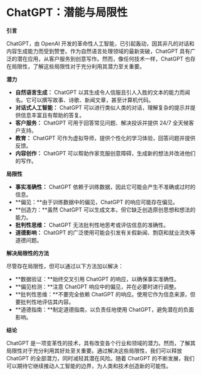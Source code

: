 # ChatGPT：潜能与局限性

**引言**

ChatGPT，由 OpenAI 开发的革命性人工智能，已引起轰动，因其非凡的对话和内容生成能力而受到赞誉。作为自然语言处理领域的最新突破，ChatGPT 具有广泛的潜在应用，从客户服务到创意写作。然而，像任何技术一样，ChatGPT 也存在局限性，了解这些局限性对于充分利用其潜力至关重要。

**潜力**

* **自然语言生成：** ChatGPT 以其生成令人信服且引人入胜的文本的能力而闻名。它可以撰写故事、诗歌、新闻文章，甚至计算机代码。
* **对话式人工智能：** ChatGPT 可以进行类似人类的对话，理解复杂的提示并提供信息丰富且有帮助的答复。
* **客户服务：** ChatGPT 可用于回答常见问题、解决投诉并提供 24/7 全天候客户支持。
* **教育：** ChatGPT 可作为虚拟导师，提供个性化的学习体验，回答问题并提供反馈。
* **内容创作：** ChatGPT 可以帮助作家克服创意障碍，生成新的想法并改进他们的写作。

**局限性**

* **事实准确性：** ChatGPT 依赖于训练数据，因此它可能会产生不准确或过时的信息。
* **偏见：**由于训练数据中的偏见，ChatGPT 的响应可能存在偏见。
* **创造力：**虽然 ChatGPT 可以生成文本，但它缺乏创造原创思想和想法的能力。
* **批判性思维：** ChatGPT 无法批判性地思考或评估信息的准确性。
* **道德影响：** ChatGPT 的广泛使用可能会引发有关假新闻、剽窃和就业流失等道德问题。

**解决局限性的方法**

尽管存在局限性，但可以通过以下方法加以解决：

* **数据验证：**始终交叉引用 ChatGPT 的响应，以确保事实准确性。
* **偏见检测：**注意 ChatGPT 响应中的偏见，并在必要时进行调整。
* **批判性思维：**不要完全依赖 ChatGPT 的响应。使用它作为信息来源，但要批判性地评估其内容。
* **道德指南：**制定道德指南，以负责任地使用 ChatGPT，避免潜在的负面影响。

**结论**

ChatGPT 是一项变革性的技术，具有改变各个行业和领域的潜力。然而，了解其局限性对于充分利用其好处至关重要。通过解决这些局限性，我们可以释放 ChatGPT 的全部潜力，同时减轻其潜在风险。随着 ChatGPT 的不断发展，我们可以期待它继续推动人工智能的边界，为人类和技术创造新的可能性。
